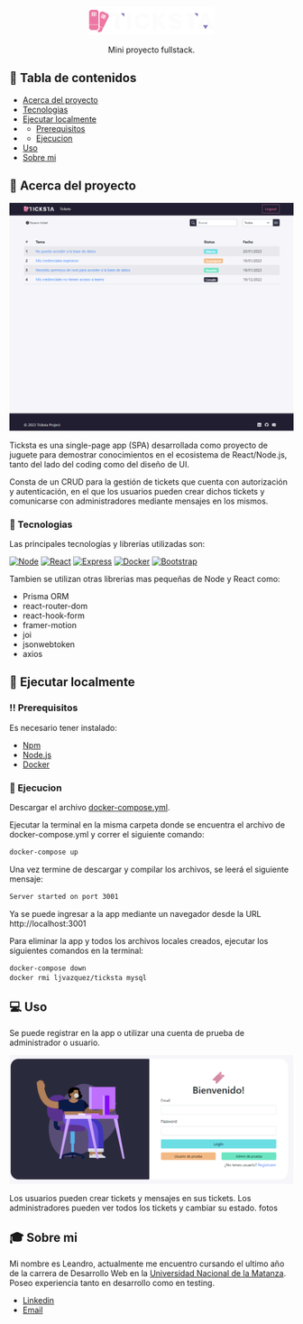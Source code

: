 <br />
<div align="center">
  <a href="https://github.com/othneildrew/Best-README-Template">
    <img src="readme_assets/logo.png" alt="Logo" height="50">
  </a>

  <p align="center">
    Mini proyecto fullstack.
    <br />
    <!-- <a href="https://github.com/othneildrew/Best-README-Template"><strong>Live demo</strong></a> -->
  </p>
</div>

## 📔 Tabla de contenidos

- [Acerca del proyecto](#acerca-del-proyecto)
- [Tecnologias](#👾-tecnologias)
- [Ejecutar localmente](#🧰-ejecutar-localmente)
- - [Prerequisitos](#‼️-prerequisitos)
- - [Ejecucion](#🏃-ejecucion)
- [Uso](#💻-uso)
- [Sobre mi](#🎓-sobre-mi)

## 🌟 Acerca del proyecto

![product-screenshot]

Ticksta es una single-page app (SPA) desarrollada como proyecto de juguete para demostrar conocimientos en el ecosistema de React/Node.js, tanto del lado del coding como del diseño de UI.

Consta de un CRUD para la gestión de tickets que cuenta con autorización y autenticación, en el que los usuarios pueden crear dichos tickets y comunicarse con administradores mediante mensajes en los mismos.

### 👾 Tecnologias

Las principales tecnologías y librerías utilizadas son:

[![Node][node]][node-url]
[![React][react.js]][react-url]
[![Express][express]][react-url]
[![Docker][docker]][docker-url]
[![Bootstrap][bootstrap.com]][bootstrap-url]

Tambien se utilizan otras librerias mas pequeñas de Node y React como:

- Prisma ORM
- react-router-dom
- react-hook-form
- framer-motion
- joi
- jsonwebtoken
- axios

## 🧰 Ejecutar localmente

### ‼️ Prerequisitos

Es necesario tener instalado:

- [Npm](https://www.npmjs.com/)
- [Node.js](https://nodejs.org/en/)
- [Docker](https://www.docker.com/)

### 🏃 Ejecucion

Descargar el archivo [docker-compose.yml](docker-compose.yml).

Ejecutar la terminal en la misma carpeta donde se encuentra el archivo de docker-compose.yml y correr el siguiente comando:

```sh
docker-compose up
```

Una vez termine de descargar y compilar los archivos, se leerá el siguiente mensaje:

```sh
Server started on port 3001
```

Ya se puede ingresar a la app mediante un navegador desde la URL http://localhost:3001

Para eliminar la app y todos los archivos locales creados, ejecutar los siguientes comandos en la terminal:

```sh
docker-compose down
docker rmi ljvazquez/ticksta mysql
```

## 💻 Uso

Se puede registrar en la app o utilizar una cuenta de prueba de administrador o usuario.

![login-screenshot]

Los usuarios pueden crear tickets y mensajes en sus tickets.
Los administradores pueden ver todos los tickets y cambiar su estado.
fotos

## 🎓 Sobre mi

Mi nombre es Leandro, actualmente me encuentro cursando el ultimo año de la carrera de Desarrollo Web en la [Universidad Nacional de la Matanza](https://www.unlam.edu.ar/).
Poseo experiencia tanto en desarrollo como en testing.

- [Linkedin](https://www.linkedin.com/in/lvazquez-dev/)
- [Email](mailto:ljvazquez00@gmail.com)

[product-screenshot]: readme_assets/tickets_screenshot.png
[login-screenshot]: readme_assets/login.png
[react.js]: https://img.shields.io/badge/React-20232A?style=for-the-badge&logo=react&logoColor=61DAFB
[react-url]: https://reactjs.org/
[bootstrap.com]: https://img.shields.io/badge/Bootstrap-563D7C?style=for-the-badge&logo=bootstrap&logoColor=white
[bootstrap-url]: https://getbootstrap.com
[node]: https://img.shields.io/badge/Node-8fe3a7?style=for-the-badge&logo=nodedotjs
[node-url]: https://nodejs.org
[express]: https://img.shields.io/badge/Express.js-303e75?style=for-the-badge&logo=express
[express-url]: https://expressjs.org
[docker]: https://img.shields.io/badge/Docker-a1e1ff?style=for-the-badge&logo=docker
[docker-url]: https://www.docker.com/
